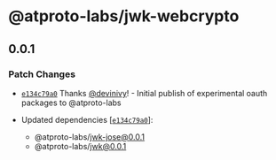 # @atproto-labs/jwk-webcrypto

## 0.0.1

### Patch Changes

- [`e134c79a0`](https://github.com/bluesky-social/atproto/commit/e134c79a0ffb000b2cb36437815673fa6bda664b) Thanks [@devinivy](https://github.com/devinivy)! - Initial publish of experimental oauth packages to @atproto-labs

- Updated dependencies [[`e134c79a0`](https://github.com/bluesky-social/atproto/commit/e134c79a0ffb000b2cb36437815673fa6bda664b)]:
  - @atproto-labs/jwk-jose@0.0.1
  - @atproto-labs/jwk@0.0.1
